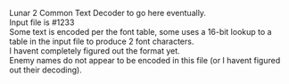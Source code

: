 Lunar 2 Common Text Decoder to go here eventually.  
Input file is #1233  
Some text is encoded per the font table, some uses a 16-bit lookup to a table in the input file to produce 2 font characters.  
I havent completely figured out the format yet.  
Enemy names do not appear to be encoded in this file (or I havent figured out their decoding).  

